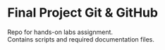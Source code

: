 # Final Project Git & GitHub  
Repo for hands-on labs assignment.  
Contains scripts and required documentation files.  
